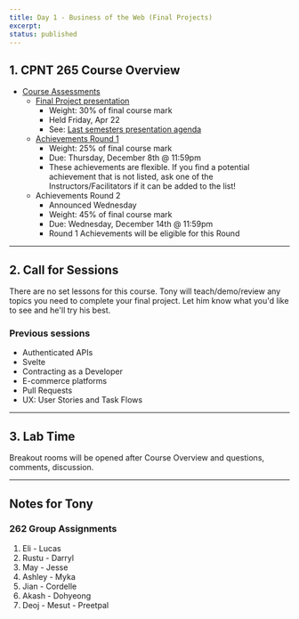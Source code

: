 ```yaml
---
title: Day 1 - Business of the Web (Final Projects)
excerpt: 
status: published
---
```


## 1. CPNT 265 Course Overview
- [Course Assessments](/courses/cpnt-265/assessments)
  - [Final Project presentation](/courses/cpnt-265/assessments/final-project/)
    - Weight: 30% of final course mark
    - Held Friday, Apr 22
    - See: [Last semesters presentation agenda](https://sait-wbdv.github.io/)
  - [Achievements Round 1](/courses/cpnt-265/assessments/achievements-1)
    - Weight: 25% of final course mark
    - Due: Thursday, December 8th @ 11:59pm
    - These achievements are flexible. If you find a potential achievement that is not listed, ask one of the Instructors/Facilitators if it can be added to the list!
  - Achievements Round 2
    - Announced Wednesday
    - Weight: 45% of final course mark
    - Due: Wednesday, December 14th @ 11:59pm
    - Round 1 Achievements will be eligible for this Round


---

## 2. Call for Sessions
There are no set lessons for this course. Tony will teach/demo/review any topics you need to complete your final project. Let him know what you'd like to see and he'll try his best.

### Previous sessions
- Authenticated APIs
- Svelte
- Contracting as a Developer
- E-commerce platforms
- Pull Requests
- UX: User Stories and Task Flows

---

## 3. Lab Time
Breakout rooms will be opened after Course Overview and questions, comments, discussion.

---

## Notes for Tony
### 262 Group Assignments
1. Eli - Lucas
2. Rustu - Darryl
3. May - Jesse
4. Ashley - Myka
5. Jian - Cordelle
6. Akash - Dohyeong
7. Deoj - Mesut - Preetpal